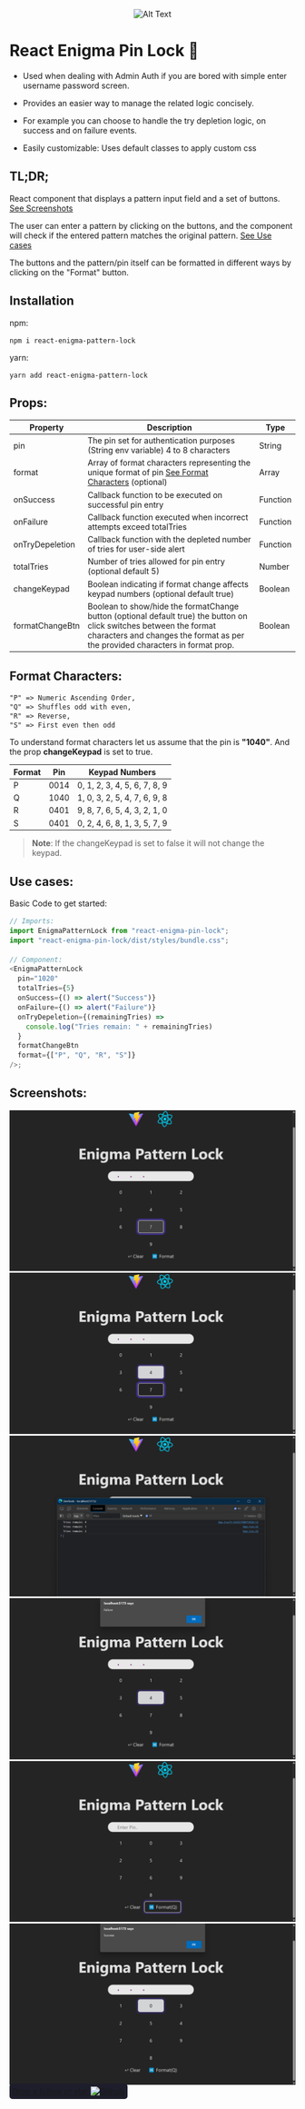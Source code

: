 <p align="center">
  <img src="https://img.freepik.com/free-vector/vector-security-padlock-chrome-steel-with-dial-isolated-white_1284-48153.jpg?size=626&ext=jpg&uid=R84241264&ga=GA1.1.1605797513.1690805042&semt=ais" alt="Alt Text" width="80" height="80">
</p>

# React Enigma Pin Lock 🔐

- Used when dealing with Admin Auth if you are bored with simple enter username password screen.

- Provides an easier way to manage the related logic concisely.

- For example you can choose to handle the try depletion logic, on success and on failure events.

- Easily customizable: Uses default classes to apply custom css

## TL;DR;

React component that displays a pattern input field and a set of buttons.
[See Screenshots](#screenshots)

The user can enter a pattern by clicking on the buttons, and the component will check if the entered pattern matches the original pattern.
[See Use cases](#use-cases)

The buttons and the pattern/pin itself can be formatted in different ways by clicking on the "Format" button.

## Installation

npm:

```shell
npm i react-enigma-pattern-lock
```

yarn:

```shell
yarn add react-enigma-pattern-lock
```

## Props:

| Property        | Description                                                                                                                                                                                           | Type     |
| --------------- | ----------------------------------------------------------------------------------------------------------------------------------------------------------------------------------------------------- | -------- |
| pin             | The pin set for authentication purposes (String env variable) 4 to 8 characters                                                                                                                       | String   |
| format          | Array of format characters representing the unique format of pin [See Format Characters](#format-characters) (optional)                                                                               | Array    |
| onSuccess       | Callback function to be executed on successful pin entry                                                                                                                                              | Function |
| onFailure       | Callback function executed when incorrect attempts exceed totalTries                                                                                                                                  | Function |
| onTryDepeletion | Callback function with the depleted number of tries for user-side alert                                                                                                                               | Function |
| totalTries      | Number of tries allowed for pin entry (optional default 5)                                                                                                                                            | Number   |
| changeKeypad    | Boolean indicating if format change affects keypad numbers (optional default true)                                                                                                                    | Boolean  |
| formatChangeBtn | Boolean to show/hide the formatChange button (optional default true) the button on click switches between the format characters and changes the format as per the provided characters in format prop. | Boolean  |

## Format Characters:

    "P" => Numeric Ascending Order,
    "Q" => Shuffles odd with even,
    "R" => Reverse,
    "S" => First even then odd

To understand format characters let us assume that the pin is **"1040"**. And the prop **changeKeypad** is set to true.

| Format | Pin  | Keypad Numbers               |
| ------ | ---- | ---------------------------- |
| P      | 0014 | 0, 1, 2, 3, 4, 5, 6, 7, 8, 9 |
| Q      | 1040 | 1, 0, 3, 2, 5, 4, 7, 6, 9, 8 |
| R      | 0401 | 9, 8, 7, 6, 5, 4, 3, 2, 1, 0 |
| S      | 0401 | 0, 2, 4, 6, 8, 1, 3, 5, 7, 9 |

> **Note**: If the changeKeypad is set to false it will not change the keypad.

## Use cases:

Basic Code to get started:

```js
// Imports:
import EnigmaPatternLock from "react-enigma-pin-lock";
import "react-enigma-pin-lock/dist/styles/bundle.css";

// Component:
<EnigmaPatternLock
  pin="1020"
  totalTries={5}
  onSuccess={() => alert("Success")}
  onFailure={() => alert("Failure")}
  onTryDepeletion={(remainingTries) =>
    console.log("Tries remain: " + remainingTries)
  }
  formatChangeBtn
  format={["P", "Q", "R", "S"]}
/>;
```

## Screenshots:

![Screenshot](https://github.com/Idrisvohra9/react-enigma-pattern-lock/raw/main/external-assets/Screenshot%201.png)
![Screenshot](https://github.com/Idrisvohra9/react-enigma-pattern-lock/raw/main/external-assets/Screenshot%202.png)
![Screenshot](https://github.com/Idrisvohra9/react-enigma-pattern-lock/raw/main/external-assets/Screenshot%203.png)
![Screenshot](https://github.com/Idrisvohra9/react-enigma-pattern-lock/raw/main/external-assets/Screenshot%204.png)
![Screenshot](https://github.com/Idrisvohra9/react-enigma-pattern-lock/raw/main/external-assets/Screenshot%205.png)
![Screenshot](https://github.com/Idrisvohra9/react-enigma-pattern-lock/raw/main/external-assets/Screenshot%206.png)
<a href="https://github.com/Idrisvohra9/" style="background-color:#1d1d2b;padding:5px; border-radius:5px;">Drop a follow or star
<img src="https://img.freepik.com/free-icon/github_318-698188.jpg?t=st=1692356345~exp=1692356945~hmac=8f6d91c75f74f99f8c65d96305f378bc79fc748eb7e66dd77e3056ccb3b6e7ee" width="20" alt="Github"/>
</a>
